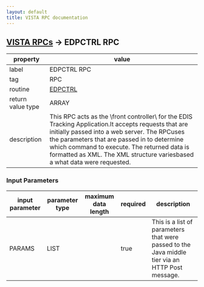 ```yaml
---
layout: default
title: VISTA RPC documentation
---
```




## [VISTA RPCs](TableOfContent.md) &#8594; EDPCTRL RPC 

 property | value 
--- | --- 
 label | EDPCTRL RPC
 tag | RPC
 routine | [EDPCTRL](http://code.osehra.org/dox/Routine_EDPCTRL_source.html)
 return value type | ARRAY
 description | This RPC acts as the \front controller\ for the EDIS Tracking Application.It accepts requests that are initially passed into a web server.  The RPCuses the parameters that are passed in to determine which command to execute.  The returned data is formatted as XML.  The XML structure variesbased a what data were requested.

### Input Parameters

| input parameter | parameter type | maximum data length | required | description | 
| --- | --- | --- | --- | --- | 
| PARAMS | LIST |  | true | This is a list of parameters that were passed to the Java middle tier via an HTTP Post message. | 